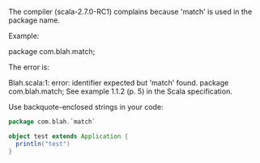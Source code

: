 The compiler (scala-2.7.0-RC1) complains because 'match' is used in the package name.

Example:

  package com.blah.match;

The error is:

  Blah.scala:1: error: identifier expected but 'match' found.
  package com.blah.match;
See example 1.1.2 (p. 5) in the Scala specification.

Use backquote-enclosed strings in your code:
```scala
package com.blah.`match`

object test extends Application {
  println("test")
}
```
